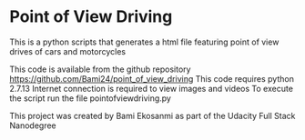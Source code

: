 # Point of View Driving
This is a python scripts that generates a html file featuring point of view drives of cars and motorcycles

This code is available from the github repository https://github.com/Bami24/point_of_view_driving
This code requires python 2.7.13
Internet connection is required to view images and videos
To execute the script run the file pointofviewdriving.py

This project was created by Bami Ekosanmi as part of the Udacity Full Stack Nanodegree
